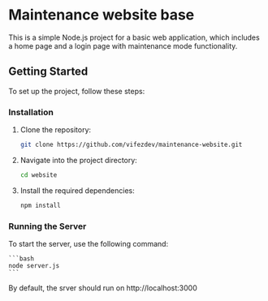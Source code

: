 # Maintenance website base

This is a simple Node.js project for a basic web application, which includes a home page and a login page with maintenance mode functionality.

## Getting Started

To set up the project, follow these steps:

### Installation

1. Clone the repository:

    ```bash
    git clone https://github.com/vifezdev/maintenance-website.git
    ```

2. Navigate into the project directory:

    ```bash
    cd website
    ```

3. Install the required dependencies:

    ```bash
    npm install
    ```

### Running the Server

To start the server, use the following command:

    ```bash
    node server.js
    ```

By default, the srver should run on http://localhost:3000
